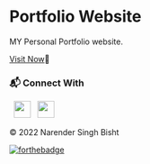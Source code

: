 # Portfolio Website

MY Personal Portfolio website.
<br/>

<a href="https://narenderportfolio.netlify.app/" >Visit Now</a>🚀


### 📬 Connect With

&nbsp;&nbsp;<a href="https://www.linkedin.com/in/narender-singh-bisht-4529051b7/" ><img src="https://upload.wikimedia.org/wikipedia/commons/thumb/c/ca/LinkedIn_logo_initials.png/600px-LinkedIn_logo_initials.png" width="30"></img></a>
&nbsp;&nbsp;<a href="https://www.instagram.com/artist_narender/" ><img src="https://upload.wikimedia.org/wikipedia/commons/thumb/a/a5/Instagram_icon.png/900px-Instagram_icon.png?20200512141346" width="30"></img></a>

© 2022 Narender Singh Bisht

[![forthebadge](https://forthebadge.com/images/badges/built-with-love.svg)](https://forthebadge.com)
